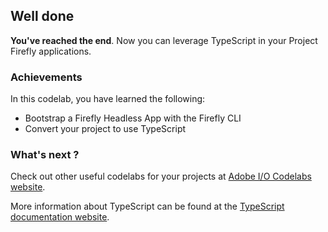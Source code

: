 ## Well done

**You've reached the end**. 
Now you can leverage TypeScript in your Project Firefly applications. 

### Achievements

In this codelab, you have learned the following: 

* Bootstrap a Firefly Headless App with the Firefly CLI
* Convert your project to use TypeScript

### What's next ?

Check out other useful codelabs for your projects at [Adobe I/O Codelabs website](https://adobedocs.github.io/adobeio-codelabs).

More information about TypeScript can be found at the [TypeScript documentation website](https://www.typescriptlang.org/docs).